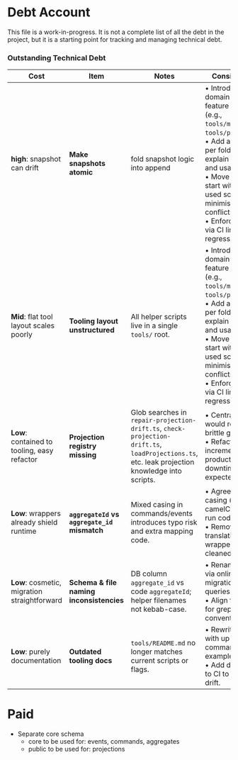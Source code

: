 # Debt Account

This file is a work-in-progress. It is not a complete list of all the debt in the project, but it is a starting point for tracking and managing technical debt.

### Outstanding Technical Debt

| Cost                                         | Item                                         | Notes                                                                                                                                          | Considerations                                                                                                          |
|----------------------------------------------|----------------------------------------------|------------------------------------------------------------------------------------------------------------------------------------------------| ----------------------------------------------------------------------------------------------------------------------- |
| **high**: snapshot can drift                 | **Make snapshots atomic**                    | fold snapshot logic into append                                                                                                                | • Introduce domain-based or feature subfolders (e.g., `tools/migrations`, `tools/projections`).<br>• Add a README per folder to explain purpose and usage.<br>• Move gradually—start with least-used scripts to minimise merge conflicts.<br>• Enforce structure via CI lint to prevent regressions. |
| **Mid**: flat tool layout scales poorly      | **Tooling layout unstructured**              | All helper scripts live in a single `tools/` root.                                                                                             | • Introduce domain-based or feature subfolders (e.g., `tools/migrations`, `tools/projections`).<br>• Add a README per folder to explain purpose and usage.<br>• Move gradually—start with least-used scripts to minimise merge conflicts.<br>• Enforce structure via CI lint to prevent regressions. |
| **Low**: contained to tooling, easy refactor | **Projection registry missing**              | Glob searches in `repair-projection-drift.ts`, `check-projection-drift.ts`, `loadProjections.ts`, etc. leak projection knowledge into scripts. | • Central registry would remove brittle globbing.<br>• Refactor scripts incrementally; no production downtime expected. |
| **Low**: wrappers already shield runtime     | **`aggregateId` vs `aggregate_id` mismatch** | Mixed casing in commands/events introduces typo risk and extra mapping code.                                                                   | • Agree on single casing (prefer camelCase) and run codemod.<br>• Remove translation wrappers once cleaned.             |
| **Low**: cosmetic, migration straightforward | **Schema & file naming inconsistencies**     | DB column `aggregate_id` vs code `aggregateId`; helper filenames not kebab-case.                                                               | • Rename column via online migration; update queries.<br>• Align filenames for grepability and convention.              |
| **Low**: purely documentation                | **Outdated tooling docs**                    | `tools/README.md` no longer matches current scripts or flags.                                                                                  | • Rewrite README with up-to-date commands and examples.<br>• Add doc-lint step to CI to catch future drift.             |


# Paid
* Separate core schema
  * core to be used for: events, commands, aggregates
  * public to be used for: projections
